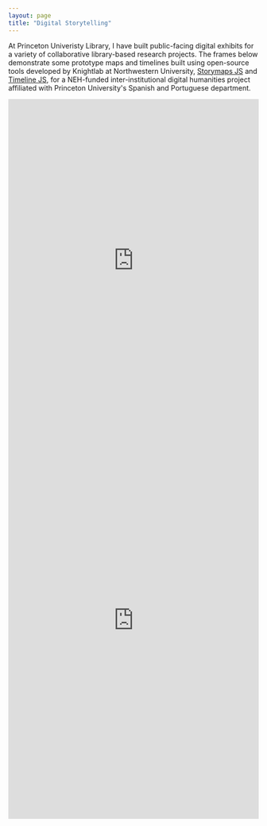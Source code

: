 ```yaml
---
layout: page
title: "Digital Storytelling" 
---
```

At Princeton Univeristy Library, I have built public-facing digital exhibits for a variety of collaborative library-based research projects. The frames below demonstrate some prototype maps and timelines built using open-source tools developed by Knightlab at Northwestern University, [Storymaps JS](https://storymap.knightlab.com/) and [Timeline JS](https://timeline.knightlab.com/), for a NEH-funded inter-institutional digital humanities project affiliated with Princeton University's Spanish and Portuguese department. 

<iframe src='https://cdn.knightlab.com/libs/timeline3/latest/embed/index.html?source=1CvOjdztrLzGUkgKLPuUURAUBb_qy4ZypPO8sJBO71Sg&font=Default&lang=en&initial_zoom=2&height=650' width='100%' height='650' webkitallowfullscreen mozallowfullscreen allowfullscreen frameborder='0'></iframe>

<iframe src="https://uploads.knightlab.com/storymapjs/083764e66de3331a368bd0a5a36af92b/partner-libraries/index.html" frameborder="0" width="100%" height="800"></iframe>
